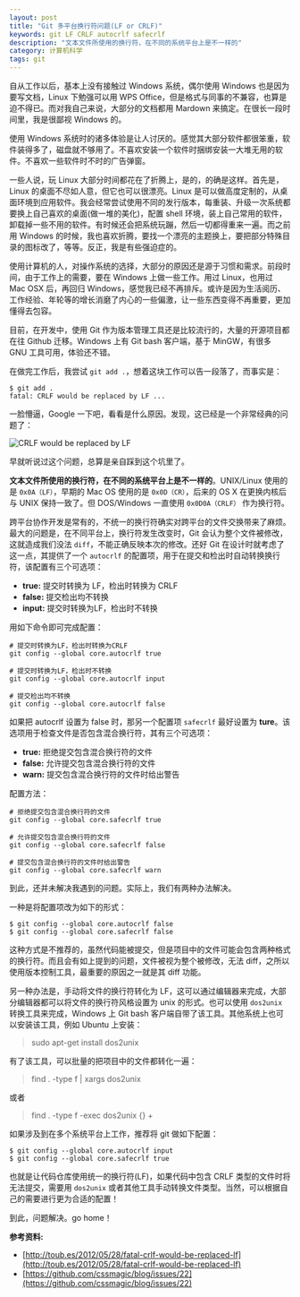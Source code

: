 ```yaml
---
layout: post
title: "Git 多平台换行符问题(LF or CRLF)"
keywords: git LF CRLF autocrlf safecrlf
description: "文本文件所使用的换行符，在不同的系统平台上是不一样的"
category: 计算机科学
tags: git
---
```


自从工作以后，基本上没有接触过 Windows 系统，偶尔使用 Windows 也是因为要写文档，Linux 下勉强可以用 WPS Office，但是格式与同事的不兼容，也算是迫不得已。而对我自己来说，大部分的文档都用 Mardown 来搞定。在很长一段时间里，我是很鄙视 Windows 的。

使用 Windows 系统时的诸多体验是让人讨厌的。感觉其大部分软件都很笨重，软件装得多了，磁盘就不够用了。不喜欢安装一个软件时捆绑安装一大堆无用的软件。不喜欢一些软件时不时的广告弹窗。

一些人说，玩 Linux 大部分时间都花在了折腾上，是的，的确是这样。首先是，Linux 的桌面不尽如人意，但它也可以很漂亮。Linux 是可以做高度定制的，从桌面环境到应用软件。我会经常尝试使用不同的发行版本，每重装、升级一次系统都要换上自己喜欢的桌面(做一堆的美化)，配置 shell 环境，装上自己常用的软件，卸载掉一些不用的软件。有时候还会把系统玩蹦，然后一切都得重来一遍。而之前用 Windows 的时候，我也喜欢折腾，要找一个漂亮的主题换上，要把部分特殊目录的图标改了，等等。反正，我是有些强迫症的。

使用计算机的人，对操作系统的选择，大部分的原因还是源于习惯和需求。前段时间，由于工作上的需要，要在 Windows 上做一些工作。用过 Linux，也用过 Mac OSX 后，再回归 Windows，感觉我已经不再排斥。或许是因为生活阅历、工作经验、年轮等的增长消磨了内心的一些偏激，让一些东西变得不再重要，更加懂得去包容。

目前，在开发中，使用 Git 作为版本管理工具还是比较流行的，大量的开源项目都在往 Github 迁移。Windows 上有 Git bash 客户端，基于 MinGW，有很多 GNU 工具可用，体验还不错。

在做完工作后，我尝试 `git add .`，想着这块工作可以告一段落了，而事实是：

```
$ git add .
fatal: CRLF would be replaced by LF ...
```

一脸懵逼，Google 一下吧，看看是什么原因。发现，这已经是一个非常经典的问题了：

![CRLF would be replaced by LF](http://wx1.sinaimg.cn/mw690/c3c88275ly1fdsav3d6yjj20hs0d5afx.jpg)

早就听说过这个问题，总算是亲自踩到这个坑里了。

**文本文件所使用的换行符，在不同的系统平台上是不一样的**。UNIX/Linux 使用的是 `0x0A（LF）`，早期的 Mac OS 使用的是 `0x0D（CR）`，后来的 OS X 在更换内核后与 UNIX 保持一致了。但 DOS/Windows 一直使用 `0x0D0A（CRLF）` 作为换行符。

跨平台协作开发是常有的，不统一的换行符确实对跨平台的文件交换带来了麻烦。最大的问题是，在不同平台上，换行符发生改变时，Git 会认为整个文件被修改，这就造成我们没法 `diff`，不能正确反映本次的修改。还好 Git 在设计时就考虑了这一点，其提供了一个 `autocrlf` 的配置项，用于在提交和检出时自动转换换行符，该配置有三个可选项：

- **true:** 提交时转换为 LF，检出时转换为 CRLF
- **false:** 提交检出均不转换
- **input:** 提交时转换为LF，检出时不转换

用如下命令即可完成配置：

```
# 提交时转换为LF，检出时转换为CRLF
git config --global core.autocrlf true

# 提交时转换为LF，检出时不转换
git config --global core.autocrlf input

# 提交检出均不转换
git config --global core.autocrlf false
```

如果把 autocrlf 设置为 false 时，那另一个配置项 `safecrlf` 最好设置为 **ture**。该选项用于检查文件是否包含混合换行符，其有三个可选项：

- **true:** 拒绝提交包含混合换行符的文件
- **false:** 允许提交包含混合换行符的文件
- **warn:** 提交包含混合换行符的文件时给出警告

配置方法：

```
# 拒绝提交包含混合换行符的文件
git config --global core.safecrlf true

# 允许提交包含混合换行符的文件
git config --global core.safecrlf false

# 提交包含混合换行符的文件时给出警告
git config --global core.safecrlf warn
```

到此，还并未解决我遇到的问题。实际上，我们有两种办法解决。

一种是将配置项改为如下的形式：

```
$ git config --global core.autocrlf false
$ git config --global core.safecrlf false
```

这种方式是不推荐的，虽然代码能被提交，但是项目中的文件可能会包含两种格式的换行符。而且会有如上提到的问题，文件被视为整个被修改，无法 diff，之所以使用版本控制工具，最重要的原因之一就是其 diff 功能。

另一种办法是，手动将文件的换行符转化为 LF，这可以通过编辑器来完成，大部分编辑器都可以将文件的换行符风格设置为 unix 的形式。也可以使用 `dos2unix` 转换工具来完成，Windows 上 Git bash 客户端自带了该工具。其他系统上也可以安装该工具，例如 Ubuntu 上安装：

> sudo apt-get install dos2unix

有了该工具，可以批量的把项目中的文件都转化一遍：

> find . -type f | xargs dos2unix

或者

> find . -type f -exec dos2unix {} +

如果涉及到在多个系统平台上工作，推荐将 git 做如下配置：

```
$ git config --global core.autocrlf input
$ git config --global core.safecrlf true
```

也就是让代码仓库使用统一的换行符(LF)，如果代码中包含 CRLF 类型的文件时将无法提交，需要用 `dos2unix` 或者其他工具手动转换文件类型。当然，可以根据自己的需要进行更为合适的配置！

到此，问题解决。go home！

**参考资料:**
- [http://toub.es/2012/05/28/fatal-crlf-would-be-replaced-lf](http://toub.es/2012/05/28/fatal-crlf-would-be-replaced-lf)
- [https://github.com/cssmagic/blog/issues/22](https://github.com/cssmagic/blog/issues/22)

